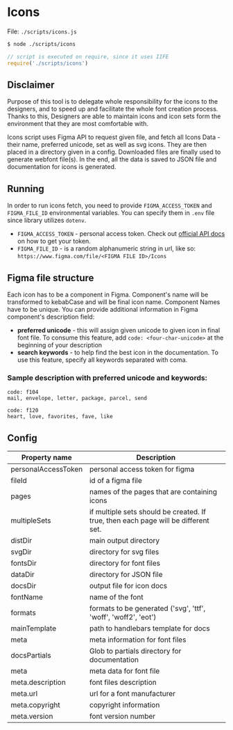 # Icons

File: `./scripts/icons.js`

```bash
$ node ./scripts/icons
```

```js
// script is executed on require, since it uses IIFE
require('./scripts/icons')
```

## Disclaimer
Purpose of this tool is to delegate whole responsibility for the icons to the designers, and to speed up and facilitate the whole font creation process. Thanks to this, Designers are able to maintain icons and icon sets form the environment that they are most comfortable with.

Icons script uses Figma API to request given file, and fetch all Icons Data - their name, preferred unicode, set as well as svg icons. They are then placed in a directory given in a config. Downloaded files are finally used to generate webfont file(s). In the end, all the data is saved to JSON file and documentation for icons is generated. 

## Running
In order to run icons fetch, you need to provide `FIGMA_ACCESS_TOKEN` and `FIGMA_FILE_ID` environmental variables. You can specify them in `.env` file since library utilizes `dotenv`.

- `FIGMA_ACCESS_TOKEN` - personal access token. Check out [official API docs](https://www.figma.com/developers/api#access-tokens) on how to get your token.
- `FIGMA_FILE_ID` - is a random alphanumeric string in url, like so: `https://www.figma.com/file/<FIGMA FILE ID>/Icons`

## Figma file structure
Each icon has to be a component in Figma. Component's name will be transformed to kebabCase and will be final icon name. Component Names have to be unique.
You can provide additional information in Figma component's description field:
- **preferred unicode** - this will assign given unicode to given icon in final font file. To consume this feature, add `code: <four-char-unicode>` at the beginning of your description 
- **search keywords** - to help find the best icon in the documentation. To use this feature, specify all keywords separated with coma.

### Sample description with preferred unicode and keywords:
```
code: f104
mail, envelope, letter, package, parcel, send
```

```
code: f120
heart, love, favorites, fave, like
```



## Config
| Property name | Description |
|---|---|
| personalAccessToken | personal access token for figma |
| fileId | id of a figma file |
| pages | names of the pages that are containing icons |
| multipleSets | if multiple sets should be created. If true, then each page will be different set. |
| distDir | main output directory |
| svgDir | directory for svg files |
| fontsDir | directory for font files |
| dataDir | directory for JSON file |
| docsDir | output file for icon docs |
| fontName | name of the font |
| formats | formats to be generated ('svg', 'ttf', 'woff', 'woff2', 'eot') |
| mainTemplate | path to handlebars template for docs |
| meta | meta information for font files |
| docsPartials | Glob to partials directory for documentation |
| meta | meta data for font file |
| meta.description | font files description |
| meta.url | url for a font manufacturer |
| meta.copyright | copyright information |
| meta.version | font version number |


